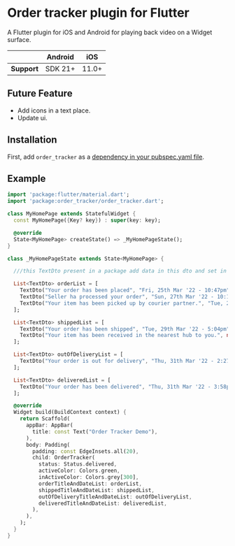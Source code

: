 # Order tracker plugin for Flutter

A Flutter plugin for iOS and Android for playing back video on a Widget surface.

|             | Android | iOS  |
|-------------|---------|------|
| **Support** | SDK 21+ | 11.0+|

## Future Feature

- Add icons in a text place.
- Update ui.

[comment]: <> (## Screenshots)

[comment]: <> (<video src="https://raw.githubusercontent.com/Sandy-develop-er/smart-player/master/screen_shot/start_screen.png" width="500" height="600"/>)

## Installation

First, add `order_tracker` as a [dependency in your pubspec.yaml file](https://flutter.dev/using-packages/).

## Example

```dart
import 'package:flutter/material.dart';
import 'package:order_tracker/order_tracker.dart';

class MyHomePage extends StatefulWidget {
  const MyHomePage({Key? key}) : super(key: key);

  @override
  State<MyHomePage> createState() => _MyHomePageState();
}

class _MyHomePageState extends State<MyHomePage> {

  ///this TextDto present in a package add data in this dto and set in a list.

  List<TextDto> orderList = [
    TextDto("Your order has been placed", "Fri, 25th Mar '22 - 10:47pm"),
    TextDto("Seller ha processed your order", "Sun, 27th Mar '22 - 10:19am"),
    TextDto("Your item has been picked up by courier partner.", "Tue, 29th Mar '22 - 5:00pm"),
  ];

  List<TextDto> shippedList = [
    TextDto("Your order has been shipped", "Tue, 29th Mar '22 - 5:04pm"),
    TextDto("Your item has been received in the nearest hub to you.", null),
  ];

  List<TextDto> outOfDeliveryList = [
    TextDto("Your order is out for delivery", "Thu, 31th Mar '22 - 2:27pm"),
  ];

  List<TextDto> deliveredList = [
    TextDto("Your order has been delivered", "Thu, 31th Mar '22 - 3:58pm"),
  ];

  @override
  Widget build(BuildContext context) {
    return Scaffold(
      appBar: AppBar(
        title: const Text("Order Tracker Demo"),
      ),
      body: Padding(
        padding: const EdgeInsets.all(20),
        child: OrderTracker(
          status: Status.delivered,
          activeColor: Colors.green,
          inActiveColor: Colors.grey[300],
          orderTitleAndDateList: orderList,
          shippedTitleAndDateList: shippedList,
          outOfDeliveryTitleAndDateList: outOfDeliveryList,
          deliveredTitleAndDateList: deliveredList,
        ),
      ),
    );
  }
}
```

